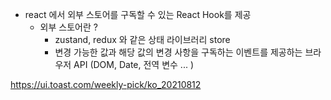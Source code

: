 - react 에서 외부 스토어를 구독할 수 있는 React Hook를 제공
  - 외부 스토어란 ?
    - zustand, redux 와 같은 상태 라이브러리 store
    - 변경 가능한 값과 해당 값의 변경 사항을 구독하는 이벤트를 제공하는 브라우저 API (DOM, Date, 전역 변수 ... )

https://ui.toast.com/weekly-pick/ko_20210812

